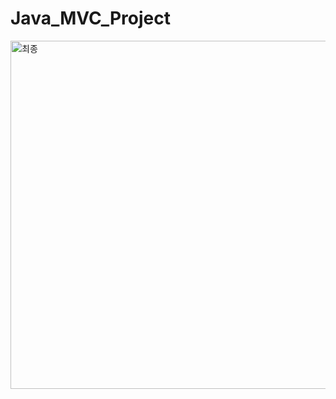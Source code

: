# Java_MVC_Project


<img width="991" height="557" alt="최종" src="https://github.com/user-attachments/assets/db62d533-dd1b-4f9e-83ff-c6feec0cbb3d" />
